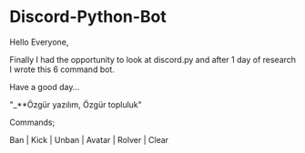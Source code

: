 # Discord-Python-Bot

Hello Everyone,

Finally I had the opportunity to look at discord.py and after 1 day of research I wrote this 6 command bot.

Have a good day...

"_**Özgür yazılım, Özgür topluluk"

Commands;

Ban | Kick | Unban | Avatar | Rolver | Clear
